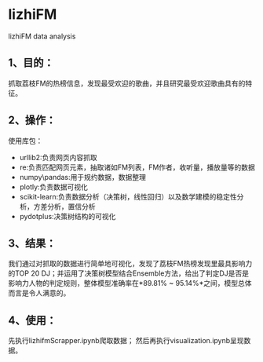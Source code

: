 # lizhiFM
lizhiFM data analysis
## 1、目的：
抓取荔枝FM的热榜信息，发现最受欢迎的歌曲，并且研究最受欢迎歌曲具有的特征。
## 2、操作：
使用库包：
* urllib2:负责网页内容抓取
* re:负责匹配网页元素，抽取诸如FM列表，FM作者，收听量，播放量等的数据
* numpy\pandas:用于规约数据，数据整理
* plotly:负责数据可视化
* scikit-learn:负责数据分析（决策树，线性回归）以及数学建模的稳定性分析，方差分析，置信分析
* pydotplus:决策树结构的可视化
## 3、结果：
我们通过对抓取的数据进行简单地可视化，发现了荔枝FM热榜发现里最具影响力的TOP 20 DJ；并运用了决策树模型结合Ensemble方法，给出了判定DJ是否是影响力人物的判定规则，整体模型准确率在*89.81% ~ 95.14%*之间，模型总体而言是令人满意的。
## 4、使用：
先执行lizhifmScrapper.ipynb爬取数据；
然后再执行visualization.ipynb呈现数据。
